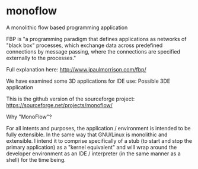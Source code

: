 monoflow
========

A monolithic flow based programming application

FBP is "a programming paradigm that defines applications as networks of "black box" processes, which exchange data across predefined connections by message passing, where the connections are specified externally to the processes."

Full explanation here: http://www.jpaulmorrison.com/fbp/

We have examined some 3D applications for IDE use: Possible 3DE application

This is the github version of the sourceforge project: https://sourceforge.net/projects/monoflow/

Why "MonoFlow"?

For all intents and purposes, the application / environment is intended to be fully extensible. In the same way that GNU/Linux is monolithic and extensible. I intend it to comprise specifically of a stub (to start and stop the primary application) as a "kernel equivalent" and will wrap around the developer environment as an IDE / interpreter (in the same manner as a shell) for the time being.
